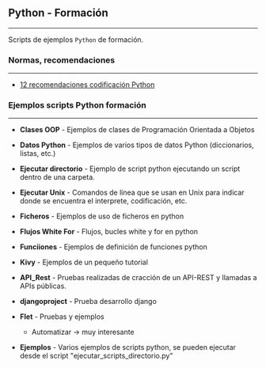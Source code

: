 ## Python - Formación
---------------------------------------------------------------------------------------------

Scripts de ejemplos `Python` de formación.


### Normas, recomendaciones
----------------------------------------------------------------------------------------------

* [12 recomendaciones codificación Python](https://github.com/javicuellar/Python/blob/master/Formacion/12_recomendaciones.ipynb)



### Ejemplos scripts Python formación
----------------------------------------------------------------------------------------------

* **Clases OOP** - Ejemplos de clases de Programación Orientada a Objetos
* **Datos Python** - Ejemplos de varios tipos de datos Python (diccionarios, listas, etc.)
* **Ejecutar directorio** - Ejemplo de script python ejecutando un script dentro de una carpeta.
* **Ejecutar Unix** - Comandos de línea que se usan en Unix para indicar donde se encuentra el interprete, codificación, etc.
* **Ficheros** - Ejemplos de uso de ficheros en python
* **Flujos White For** - Flujos, bucles white y for en python
* **Funciiones** - Ejemplos de definición de funciones python
* **Kivy** - Ejemplos de un pequeño tutorial
* **API_Rest** - Pruebas realizadas de cracción de un API-REST y llamadas a APIs públicas.
* **djangoproject** - Prueba desarrollo django
* **Flet** - Pruebas y ejemplos
    - Automatizar -> muy interesante


* **Ejemplos** - Varios ejemplos de scripts python, se pueden ejecutar desde el script "ejecutar_scripts_directorio.py"
